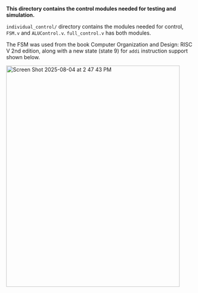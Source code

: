 **This directory contains the control modules needed for testing and simulation.**

`individual_control/` directory contains the modules needed for control, `FSM.v` and `ALUControl.v`. `full_control.v` has both modules.

The FSM was used from the book Computer Organization and Design: RISC V 2nd edition, along with a new state (state 9) for `addi` instruction support shown below.

<img width="465" height="592" alt="Screen Shot 2025-08-04 at 2 47 43 PM" src="https://github.com/user-attachments/assets/2aab4e63-efc2-4d36-9959-4c64969e7a7a" />
